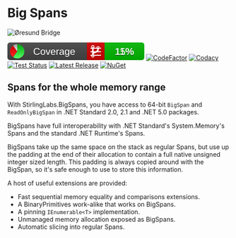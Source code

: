# Big Spans

![Øresund Bridge](https://raw.githubusercontent.com/StirlingLabs/BigSpans.Net/663eb219eeb126bd2df585840a1a490de9420376/media/Øresund_Bridge_wide_small.jpg)

![coverage badge](https://raw.githubusercontent.com/StirlingLabs/BigSpans.Net/coverage/coverage/badge_combined.svg)
[![CodeFactor](https://www.codefactor.io/repository/github/stirlinglabs/bigspans.net/badge?s=eff9fc166f2e137f96ee77a5d51b8891904fdd92)](https://www.codefactor.io/repository/github/stirlinglabs/bigspans.net)
[![Codacy](https://app.codacy.com/project/badge/Grade/895756ab1b8646bdaac016dd7eaefa26)](https://www.codacy.com/gh/StirlingLabs/BigSpans.Net/dashboard?utm_source=github.com&amp;utm_medium=referral&amp;utm_content=StirlingLabs/BigSpans.Net&amp;utm_campaign=Badge_Grade)
[![Test Status](https://badgen.net/github/checks/StirlingLabs/BigSpans.Net?icon=github)](https://github.com/StirlingLabs/BigSpans.Net/actions)
[![Latest Release](https://badgen.net/github/release/StirlingLabs/BigSpans.Net/stable:color?icon=github)](https://github.com/StirlingLabs/BigSpans.Net/releases/latest)
[![NuGet](https://badgen.net/github/tag/StirlingLabs/BigSpans.Net?icon=nuget)](https://github.com/orgs/StirlingLabs/packages?repo_name=BigSpans.Net)

## Spans for the whole memory range

With StirlingLabs.BigSpans, you have access to 64-bit `BigSpan` and `ReadOnlyBigSpan` in .NET Standard 2.0, 2.1 and .NET 5.0 packages.

BigSpans have full interoperability with .NET Standard's System.Memory's Spans and the standard .NET Runtime's Spans.

BigSpans take up the same space on the stack as regular Spans, but use
up the padding at the end of their allocation to contain a full native
unsigned integer sized length. This padding is always copied around with
the BigSpan, so it's safe enough to use to store this information.

A host of useful extensions are provided:
- Fast sequential memory equality and comparisons extensions.
- A BinaryPrimitives work-alike that works on BigSpans.
- A pinning `IEnumerable<T>` implementation.
- Unmanaged memory allocation exposed as BigSpans.
- Automatic slicing into regular Spans.
